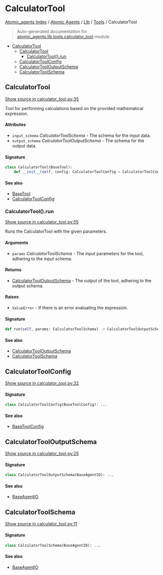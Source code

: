 # CalculatorTool

[Atomic_agents Index](../../../README.md#atomic_agents-index) / [Atomic Agents](../../index.md#atomic-agents) / [Lib](../index.md#lib) / [Tools](./index.md#tools) / CalculatorTool

> Auto-generated documentation for [atomic_agents.lib.tools.calculator_tool](../../../../../atomic_agents/lib/tools/calculator_tool.py) module.

- [CalculatorTool](#calculatortool)
  - [CalculatorTool](#calculatortool-1)
    - [CalculatorTool().run](#calculatortool()run)
  - [CalculatorToolConfig](#calculatortoolconfig)
  - [CalculatorToolOutputSchema](#calculatortooloutputschema)
  - [CalculatorToolSchema](#calculatortoolschema)

## CalculatorTool

[Show source in calculator_tool.py:35](../../../../../atomic_agents/lib/tools/calculator_tool.py#L35)

Tool for performing calculations based on the provided mathematical expression.

#### Attributes

- `input_schema` *CalculatorToolSchema* - The schema for the input data.
- `output_schema` *CalculatorToolOutputSchema* - The schema for the output data.

#### Signature

```python
class CalculatorTool(BaseTool):
    def __init__(self, config: CalculatorToolConfig = CalculatorToolConfig()): ...
```

#### See also

- [BaseTool](./base.md#basetool)
- [CalculatorToolConfig](#calculatortoolconfig)

### CalculatorTool().run

[Show source in calculator_tool.py:55](../../../../../atomic_agents/lib/tools/calculator_tool.py#L55)

Runs the CalculatorTool with the given parameters.

#### Arguments

- `params` *CalculatorToolSchema* - The input parameters for the tool, adhering to the input schema.

#### Returns

- [CalculatorToolOutputSchema](#calculatortooloutputschema) - The output of the tool, adhering to the output schema.

#### Raises

- `ValueError` - If there is an error evaluating the expression.

#### Signature

```python
def run(self, params: CalculatorToolSchema) -> CalculatorToolOutputSchema: ...
```

#### See also

- [CalculatorToolOutputSchema](#calculatortooloutputschema)
- [CalculatorToolSchema](#calculatortoolschema)



## CalculatorToolConfig

[Show source in calculator_tool.py:32](../../../../../atomic_agents/lib/tools/calculator_tool.py#L32)

#### Signature

```python
class CalculatorToolConfig(BaseToolConfig): ...
```

#### See also

- [BaseToolConfig](./base.md#basetoolconfig)



## CalculatorToolOutputSchema

[Show source in calculator_tool.py:25](../../../../../atomic_agents/lib/tools/calculator_tool.py#L25)

#### Signature

```python
class CalculatorToolOutputSchema(BaseAgentIO): ...
```

#### See also

- [BaseAgentIO](../../agents/base_chat_agent.md#baseagentio)



## CalculatorToolSchema

[Show source in calculator_tool.py:11](../../../../../atomic_agents/lib/tools/calculator_tool.py#L11)

#### Signature

```python
class CalculatorToolSchema(BaseAgentIO): ...
```

#### See also

- [BaseAgentIO](../../agents/base_chat_agent.md#baseagentio)